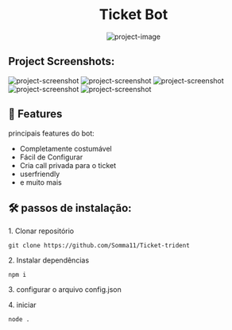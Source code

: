 <h1 align="center" id="title">Ticket Bot</h1>

<p align="center"><img src="https://socialify.git.ci/Somma11/Ticket-trident/image?description=1&amp;descriptionEditable=Um%20bot%20de%20ticket%20para%20discord%20com%20fun%C3%A7%C3%B5es%20diferentes%20dos%20demais&amp;font=Source%20Code%20Pro&amp;language=1&amp;name=1&amp;owner=1&amp;pattern=Solid&amp;stargazers=1&amp;theme=Auto" alt="project-image"></p>

<h2>Project Screenshots:</h2>

<img src="https://i.imghippo.com/files/zZB4665U.png" alt="project-screenshot" >

<img src="https://i.imghippo.com/files/hds2209Po.png" alt="project-screenshot">

<img src="https://i.imghippo.com/files/QnPE8367nxE.png" alt="project-screenshot">

<img src="https://i.imghippo.com/files/CXI7887Zog.png" alt="project-screenshot">

<img src="https://i.imghippo.com/files/p5831RUM.png" alt="project-screenshot">

  
  
<h2>🧐 Features</h2>

principais features do bot:

*   Completamente costumável
*   Fácil de Configurar
*   Cria call privada para o ticket
*   userfriendly
*   e muito mais

<h2>🛠️ passos de instalação:</h2>

<p>1. Clonar repositório</p>

```
git clone https://github.com/Somma11/Ticket-trident
```

<p>2. Instalar dependências</p>

```
npm i
```

<p>3. configurar o arquivo config.json</p>

<p>4. iniciar</p>

```
node .
```

  

